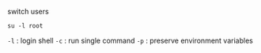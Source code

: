 switch users

`su -l root`

`-l` : login shell
`-c` : run single command
`-p` : preserve environment variables